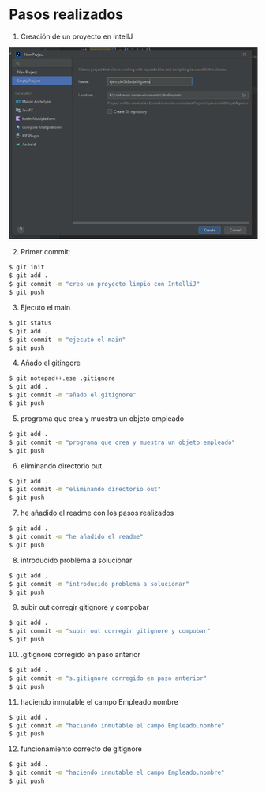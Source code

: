 # Pasos realizados

1. Creación de un proyecto en IntelIJ

![Creación de Proyecto](./img/Captura1.PNG)

2. Primer commit:

```bash
$ git init
$ git add .
$ git commit -m "creo un proyecto limpio con IntelliJ"
$ git push
```

3. Ejecuto el main

```bash
$ git status
$ git add .
$ git commit -m "ejecuto el main"
$ git push
```

4. Añado el gitingore

```bash
$ git notepad++.ese .gitignore
$ git add .
$ git commit -m "añado el gitignore"
$ git push
```

5. programa que crea y muestra un objeto empleado

```bash
$ git add .
$ git commit -m "programa que crea y muestra un objeto empleado"
$ git push
```

6. eliminando directorio out

```bash
$ git add .
$ git commit -m "eliminando directorio out"
$ git push
```

7. he añadido el readme con los pasos realizados

```bash
$ git add .
$ git commit -m "he añadido el readme"
$ git push
```

8. introducido problema a solucionar

```bash
$ git add .
$ git commit -m "introducido problema a solucionar"
$ git push
```

9. subir out corregir gitignore y compobar

```bash
$ git add .
$ git commit -m "subir out corregir gitignore y compobar"
$ git push
```

10. .gitignore corregido en paso anterior

```bash
$ git add .
$ git commit -m "s.gitignore corregido en paso anterior"
$ git push
```

11. haciendo inmutable el campo Empleado.nombre

```bash
$ git add .
$ git commit -m "haciendo inmutable el campo Empleado.nombre"
$ git push
```

12. funcionamiento correcto de gitignore

```bash
$ git add .
$ git commit -m "haciendo inmutable el campo Empleado.nombre"
$ git push
```